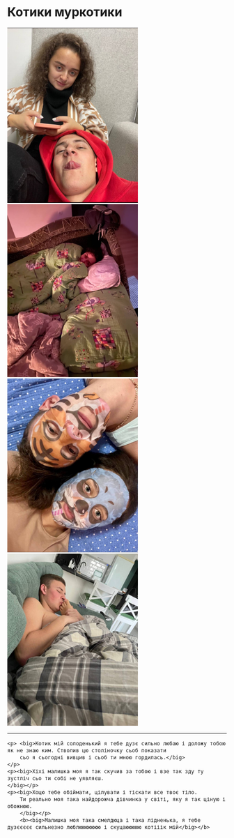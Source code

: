 <!DOCTYPE html>
<html lang="en">

<head>
    <meta charset="UTF-8">
    <meta name="viewport" content="width=device-width, initial-scale=1.0">
    <title>Любимки</title>
</head>

<body>
    <h1>Котики муркотики</h1>
    <img src="images/Cat.jpeg" alt="" width="300px">
    <img src="images/1.jpeg" alt="" width="300px">
    <img src="images/2.jpeg" alt="" width="300px">
    <img src="images/3.jpeg" alt="" width="300px">
    <hr>

    <p> <big>Котик мій солоденький я тебе дузє сильно любаю і доложу тобою як не знаю ким. Стволив цю століночку сьоб показати
        сьо я сьогодні вивцив і сьоб ти мною гордилась.</big>
    </p>
    <p><big>Хіхі малишка моя я так скучив за тобою і взе так зду ту зустліч сьо ти собі не уявляєш.
    </big></p>
    <p><big>Хоцю тебе обіймати, цілувати і тіскати все твоє тіло.
        Ти реально моя така найдорожча дівчинка у світі, яку я так ціную і обожнюю.
        </big></p>
        <b><big>Малишка моя така смелдюца і така лідненька, я тебе дузєєєєє сильнезно люблююююююю і скуцаююююю котііік мій</big></b>
</body>

</html>

